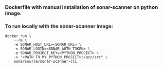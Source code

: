 ### Dockerfile with manual installation of sonar-scanner on python image.


### To run locally with the sonar-scanner image:
```
docker run \                                                                                                                          
    --rm \        
    -e SONAR_HOST_URL=<SONAR_URL> \
    -e SONAR_LOGIN=<SONAR_AUTH_TOKEN> \
    -e SONAR_PROJECT_KEY=<PYTHON_PROJECT> \
    -v "<PATH_TO_MY_PYTHON_PROJECT>:/usr/src" \
    sonarsource/sonar-scanner-cli
```